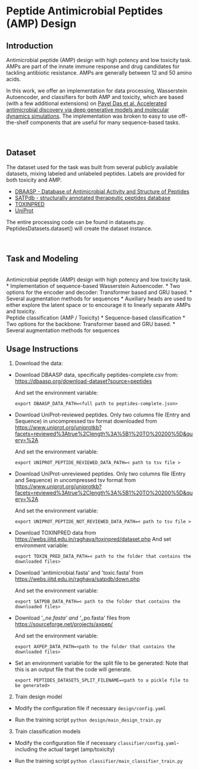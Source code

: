 # Peptide Antimicrobial Peptides (AMP) Design

## Introduction

Antimicrobial peptide (AMP) design with high potency and low toxicity task.
AMPs are part of the innate immune response and drug candidates for tackling antibiotic resistance. AMPs are generally between 12 and 50 amino acids.

In this work, we offer an implementation for data processing, Wasserstein Autoencoder, and classifiers for both AMP and toxicity,
which are based (with a few additional extensions) on [Payel Das et al. Accelerated antimicrobial discovery via deep generative models and molecular dynamics simulations](https://www.nature.com/articles/s41551-021-00689-x).
The implementation was broken to easy to use off-the-shelf components that are useful for many sequence-based tasks.

<br/>


## Dataset
The dataset used for the task was built from several publicly available datasets, mixing labeled and unlabeled peptides. Labels are provided for both toxicity and AMP.
  * [DBAASP - Database of Antimicrobial Activity and Structure of Peptides](https://dbaasp.org/)
  * [SATPdb - structurally annotated therapeutic peptides database](http://crdd.osdd.net/raghava/satpdb/)
  * [TOXINPRED](https://webs.iiitd.edu.in/raghava/toxinpred/dataset.php)
  * [UniProt](https://www.uniprot.org/)

The entire processing code can be found in datasets.py. PeptidesDatasets.dataset() will create the dataset instance.

<br/>

## Task and Modeling

<br/>
Antimicrobial peptide (AMP) design with high potency and low toxicity task.
* Implementation of sequence-based Wasserstein Autoencoder.
* Two options for the encoder and decoder: Transformer based and GRU based.
* Several augmentation methods for sequences
* Auxiliary heads are used to either explore the latent space or to encourage it to linearly separate AMPs and toxicity.

<br/>
Peptide classification (AMP / Toxicity)
* Sequence-based classification
* Two options for the backbone: Transformer based and GRU based.
* Several augmentation methods for sequences
<br/>



## Usage Instructions

1. Download the data:

  * Download DBAASP data, specifically peptides-complete.csv from: https://dbaasp.org/download-dataset?source=peptides

    And set the environment variable:

    `export DBAASP_DATA_PATH=<full path to peptides-complete.json>`

  * Download UniProt-reviewed peptides. Only two columns file (Entry and Sequence) in uncompressed tsv format downloaded from https://www.uniprot.org/uniprotkb?facets=reviewed%3Atrue%2Clength%3A%5B1%20TO%20200%5D&query=%2A

    And set the environment variable:

    `export UNIPROT_PEPTIDE_REVIEWED_DATA_PATH=< path to tsv file >`

  * Download UniProt-unreviewed peptides. Only two columns file (Entry and Sequence) in uncompressed tsv format from https://www.uniprot.org/uniprotkb?facets=reviewed%3Atrue%2Clength%3A%5B1%20TO%20200%5D&query=%2A

    And set the environment variable:

    `export UNIPROT_PEPTIDE_NOT_REVIEWED_DATA_PATH=< path to tsv file >`


  * Download TOXINPRED data from https://webs.iiitd.edu.in/raghava/toxinpred/dataset.php
    And set environment variable:

    `export TOXIN_PRED_DATA_PATH=< path to the folder that contains the downloaded files>`

  * Download 'antimicrobial.fasta' and 'toxic.fasta' from https://webs.iiitd.edu.in/raghava/satpdb/down.php

    And set the environment variable:

    `export SATPDB_DATA_PATH=< path to the folder that contains the downloaded files>`

  *  Download '*_ne.fasta' and '*_po.fasta' files from https://sourceforge.net/projects/axpep/

      And set the environment variable:

      `export AXPEP_DATA_PATH=<path to the folder that contains the downloaded files>`

  * Set an environment variable for the split file to be generated:
    Note that this is an output file that the code will generate.

      `export PEPTIDES_DATASETS_SPLIT_FILENAME=<path to a pickle file to be generated>`

2. Train design model

  * Modify the configuration file if necessary `design/config.yaml`

  * Run the training script `python design/main_design_train.py`

3. Train classification models

  * Modify the configuration file if necessary `classifier/config.yaml`- including the actual target (amp/toxicity)

  * Run the training script `python classifier/main_classifier_train.py`
